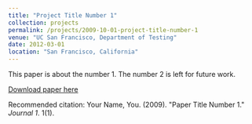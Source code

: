 ```yaml
---
title: "Project Title Number 1"
collection: projects
permalink: /projects/2009-10-01-project-title-number-1
venue: "UC San Francisco, Department of Testing"
date: 2012-03-01
location: "San Francisco, California"
---
```


This paper is about the number 1. The number 2 is left for future work.

[Download paper here](http://academicpages.github.io/files/paper1.pdf)

Recommended citation: Your Name, You. (2009). "Paper Title Number 1." <i>Journal 1</i>. 1(1).